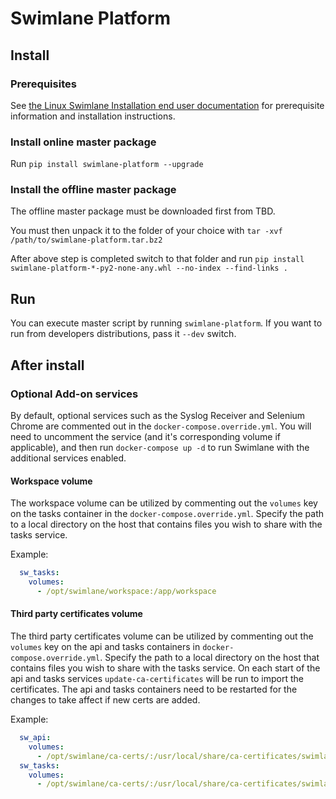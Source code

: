 # Swimlane Platform

## Install

### Prerequisites

See [the Linux Swimlane Installation end user documentation](https://swimlane.gitbook.io/swimlane-installation-and-upgrade-guide/swimlane_installation/linux_swimlane_installation) for prerequisite information and installation instructions.

### Install online master package

Run `pip install swimlane-platform --upgrade`

### Install the offline master package

The offline master package must be downloaded first from TBD.

You must then unpack it to the folder of your choice with `tar -xvf /path/to/swimlane-platform.tar.bz2`

After above step is completed switch to that folder and run `pip install swimlane-platform-*-py2-none-any.whl --no-index --find-links .`

## Run

You can execute master script by running `swimlane-platform`. If you want to run from developers distributions,
pass it `--dev` switch.

## After install

### Optional Add-on services

By default, optional services such as the Syslog Receiver and Selenium Chrome are commented out in the `docker-compose.override.yml`. You will need to uncomment the service (and it's corresponding volume if applicable), and then run `docker-compose up -d` to run Swimlane with the additional services enabled.

#### Workspace volume
The workspace volume can be utilized by commenting out the `volumes` key on the tasks container in the `docker-compose.override.yml`. Specify the path to a local directory on the host that contains files you wish to share with the tasks service.

Example:

```yaml
  sw_tasks:
    volumes:
      - /opt/swimlane/workspace:/app/workspace
```

#### Third party certificates volume
The third party certificates volume can be utilized by commenting out the `volumes` key on the api and tasks containers in `docker-compose.override.yml`. Specify the path to a local directory on the host that contains files you wish to share with the tasks service. On each start of the api and tasks services `update-ca-certificates` will be run to import the certificates. The api and tasks containers need to be restarted for the changes to take affect if new certs are added.

Example:

```yaml
  sw_api:
    volumes:
      - /opt/swimlane/ca-certs/:/usr/local/share/ca-certificates/swimlane/
  sw_tasks:
    volumes:
      - /opt/swimlane/ca-certs/:/usr/local/share/ca-certificates/swimlane/
```
